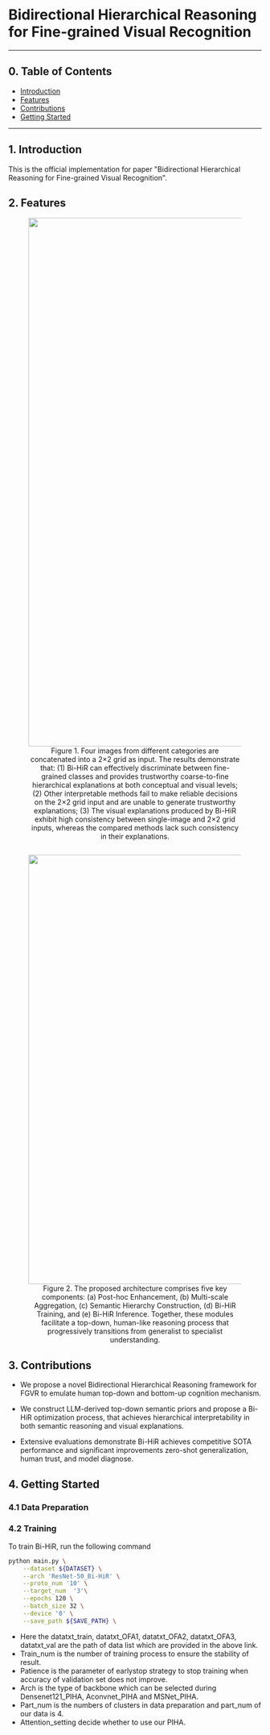 # Bidirectional Hierarchical Reasoning for Fine-grained Visual Recognition

---

## 0. Table of Contents

- [Introduction](#1-introduction)
- [Features](#2-features)
- [Contributions](#3-contributions)
- [Getting Started](#4-getting-started)

---

## 1. Introduction

This is the official implementation for paper "Bidirectional Hierarchical Reasoning for Fine-grained Visual Recognition".

## 2. Features

<figure style="text-align: center; margin-bottom: 2em;">
  <img width="2060" height="1049" alt="Figure1_4" src="https://github.com/user-attachments/assets/ce9ec347-c64d-4ca3-9d15-3ebdda72e6ab" />
  <figcaption>Figure 1. Four images from different categories are concatenated into a 2×2 grid as input. The results demonstrate that:
(1) Bi-HiR can effectively discriminate between fine-grained classes and provides trustworthy coarse-to-fine hierarchical explanations at both conceptual and visual levels;
(2) Other interpretable methods fail to make reliable decisions on the 2×2 grid input and are unable to generate trustworthy explanations;
(3) The visual explanations produced by Bi-HiR exhibit high consistency between single-image and 2×2 grid inputs, whereas the compared methods lack such consistency in their explanations.</figcaption>
</figure>


<figure style="text-align: center; margin-bottom: 2em;">
  <img width="1397" height="852" alt="method" src="https://github.com/user-attachments/assets/47546921-e35a-448b-93a5-2b8f8b22530f" />
  <figcaption>Figure 2. The proposed architecture comprises five key components:
(a) Post-hoc Enhancement,
(b) Multi-scale Aggregation,
(c) Semantic Hierarchy Construction,
(d) Bi-HiR Training, and
(e) Bi-HiR Inference.
Together, these modules facilitate a top-down, human-like reasoning process that progressively transitions from generalist to specialist understanding.
</figcaption>
</figure>

## 3. Contributions

- We propose a novel Bidirectional Hierarchical Reasoning framework for FGVR to emulate human top-down and bottom-up cognition mechanism.

- We construct LLM-derived top-down semantic priors and propose a Bi-HiR optimization process, that achieves hierarchical interpretability in both semantic reasoning and visual explanations.

- Extensive evaluations demonstrate Bi-HiR achieves competitive SOTA performance and significant improvements zero-shot generalization, human trust, and model diagnose.

## 4. Getting Started

### 4.1 Data Preparation

### 4.2 Training
To train Bi-HiR, run the following command

```bash
python main.py \
    --dataset ${DATASET} \
    --arch 'ResNet-50_Bi-HiR' \
    --proto_num '10' \
    --target_num  '3'\
    --epochs 120 \
    --batch_size 32 \
    --device '0' \
    --save_path ${SAVE_PATH} \
```

- Here the datatxt_train, datatxt_OFA1, datatxt_OFA2, datatxt_OFA3, datatxt_val are the path of data list which are provided in the above link.
- Train_num is the number of training process to ensure the stability of result.
- Patience is the parameter of earlystop strategy to stop training when accuracy of validation set does not improve.
- Arch is the type of backbone which can be selected during Densenet121_PIHA, Aconvnet_PIHA and MSNet_PIHA.
- Part_num is the numbers of clusters in data preparation and part_num of our data is 4.
- Attention_setting decide whether to use our PIHA.

